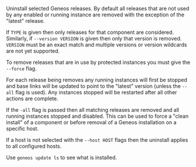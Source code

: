 Uninstall selected Geneos releases. By default all releases that are not
used by any enabled or running instance are removed with the exception
of the "latest" release.

If `TYPE` is given then only releases for that component are considered.
Similarly, if `--version VERSION` is given then only that version is
removed. `VERSION` must be an exact match and multiple versions or
version wildcards are not yet supported.

To remove releases that are in use by protected instances you must give
the `--force` flag.

For each release being removes any running instances will first be
stopped and base links will be updated to point to the "latest" version
(unless the `--all` flag is used). Any instances stopped will be
restarted after all other actions are complete.

If the `-all` flag is passed then all matching releases are removed and
all running instances stopped and disabled. This can be used to force a
"clean install" of a component or before removal of a Geneos
installation on a specific host.

If a host is not selected with the `--host HOST` flags then the
uninstall applies to all configured hosts. 

Use `geneos update ls` to see what is installed.
